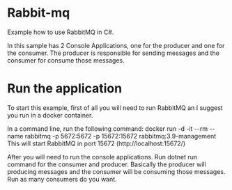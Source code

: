 # Rabbit-mq
Example how to use RabbitMQ in C#.

In this sample has 2 Console Applications, one for the producer and one for the consumer. The producer is responsible for sending messages and the consumer for consume those messages.

# Run the application
To start this example, first of all you will need to run RabbitMQ an I suggest you run in a docker container.

In a command line, run the following command: docker run -d -it --rm --name rabbitmq -p 5672:5672 -p 15672:15672 rabbitmq:3.9-management This will start RabbitMQ in port 15672 (http://localhost:15672/)

After you will need to run the console applications. Run dotnet run command for the consumer and producer. Basically the producer will producing messages and the consumer will be consuming those messages. Run as many consumers do you want.
